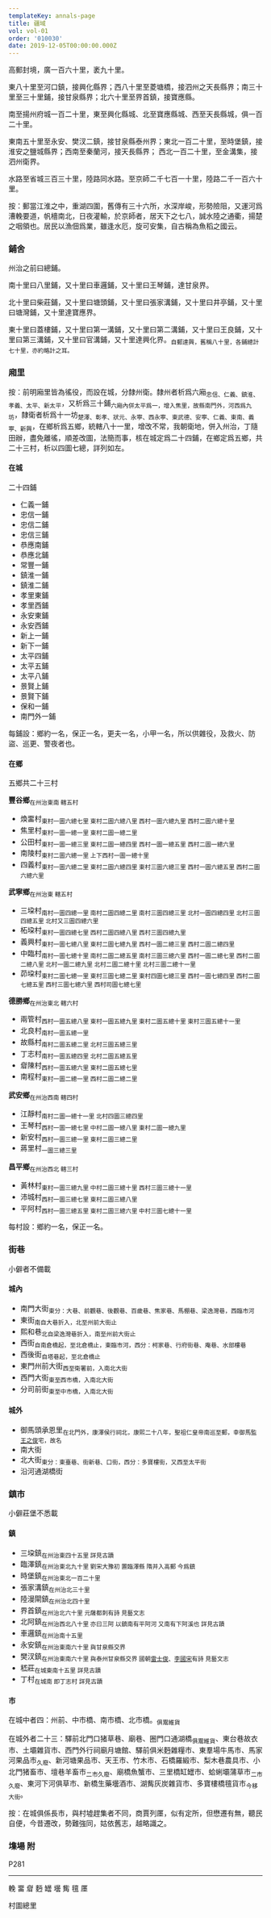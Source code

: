 ```yaml
---
templateKey: annals-page
title: 疆域
vol: vol-01
order: '010030'
date: 2019-12-05T00:00:00.000Z
---
```


高郵封境，廣一百六十里，袤九十里。

東八十里至河口鎮，接興化縣界；西八十里至菱塘橋，接泗州之天長縣界；南三十里至三十里鋪，接甘泉縣界；北六十里至界首鎮，接寶應縣。

南至揚州府城一百二十里，東至興化縣城、北至寶應縣城、西至天長縣城，俱一百二十里。

東南五十里至永安、樊汊二鎮，接甘泉縣泰州界；東北一百二十里，至時堡鎮，接淮安之鹽城縣界；西南至秦蘭河，接天長縣界； 西北一百二十里，至金溝集，接泗州衛界。

水路至省城三百三十里，陸路同水路。至京師二千七百一十里，陸路二千一百六十里。

按：郵當江淮之中，重湖四圍，舊傳有三十六所，水深岸峻，形勢險阻，又運河爲漕輓要道，帆檣南北，日夜灌輸，於京師者，居天下之七八，誠水陸之通衢，揚楚之咽領也。居民以漁佃爲業，雖逢水厄，旋可安集，自古稱為魚稻之國云。

### 鋪舍

州治之前曰總鋪。

南十里曰八里鋪，又十里曰車邏鋪，又十里曰王琴鋪，達甘泉界。

北十里曰柴莊鋪，又十里曰塘頭鋪，又十里曰張家溝鋪，又十里曰井亭鋪，又十里曰塘灣鋪，又十里達寶應界。

東十里曰蓋樓鋪，又十里曰第一溝鋪，又十里曰第二溝鋪，又十里曰王良鋪，又十里曰第三溝鋪，又十里曰官溝鋪，又十里達興化界。<sub>自郵達興，舊稱八十里，各鋪總計七十里，亦約略計之耳。</sub>

### 廂里

按：前明廂里皆為徭役，而設在城，分隸州衛。隸州者析爲六廂<sub>忠信、仁義、鎮淮、孝義、太平、新太平</sub>，又析爲三十鋪<sub>六廂內併太平爲一，增入焦里，故縣南門外，河西爲九坊</sub>，隸衛者析爲十一坊<sub>楚澤、彰孝、狀元、永寕、西永寕、東武德、安寕、仁義、東南、義寕、新興</sub>，在鄉析爲五鄉，統轄八十一里，增改不常，我朝衛地，併入州治，丁隨田辦，盡免離徭，順差改圖，法簡而事，核在城定爲二十四鋪，在鄉定爲五鄉，共二十三村，析以四圖七總，詳列如左。

#### 在城

二十四鋪

- 仁義一鋪
- 忠信一鋪
- 忠信二鋪
- 忠信三鋪
- 恭應南鋪
- 恭應北鋪
- 常豐一鋪
- 鎮淮一鋪
- 鎮淮二鋪
- 孝里東鋪
- 孝里西鋪
- 永安東鋪
- 永安西鋪
- 新上一鋪
- 新下一鋪
- 太平四鋪
- 太平五鋪
- 太平八鋪
- 景賢上鋪
- 景賢下鋪
- 保和一鋪
- 南門外一鋪

每鋪設：鄉約一名，保正一名，更夫一名，小甲一名，所以供雜役，及救火、防盜、巡更、警夜者也。

#### 在鄉

五鄉共二十三村

**豐谷鄉**<sub>在州治東南 轄五村</sub>

- 煥畱村<sub>東村一圖六總七里 東村二圖六總八里 西村一圖六總九里 西村二圖六總十里</sub>
- 焦里村<sub>東村一圖一總一里 東村二圖一總二里</sub>
- 公田村<sub>東村一圖一總三里 東村二圖一總四里 西村一圖一總五里 西村二圖一總六里</sub>
- 南陵村<sub>東村二圖六總一里 上下西村一圖一總十里</sub>
- 四義村<sub>東村一圖六總二里 東村二圖六總四里 東村三圖六總三里 西村一圖六總五里 西村二圖六總六里</sub>

**武寧鄉**<sub>在州治東 轄五村</sub>

- 三垜村<sub>南村一圖四總一里 南村二圖四總二里 南村三圖四總三里 北村一圖四總四里 北村三圖四總五里 北村又三圖四總六里</sub>
- 柘垜村<sub>東村一圖四總七里 西村二圖四總八里 西村三圖四總九里</sub>
- 義興村<sub>東村一圖七總八里 東村二圖七總九里 西村一圖二總三里 西村二圖二總四里</sub>
- 中臨村<sub>南村一圖七總十里 南村二圖二總五里 南村三圖三總六里 西村一圖二總七里 西村二圖二總八里 北村一圖二總九里 北村二圖二總十里 北村三圖二總十一里</sub>
- 茆垜村<sub>東村二圖七總一里 東村三圖七總二里 東村四圖七總三里 西村一圖七總四里 西村二圖七總五里 西村三圖七總六里 西村司圖七總七里</sub>

**德勝鄉**<sub>在州治東北 轄六村</sub>

- 兩管村<sub>西村一圖五總八里 東村一圖五總九里 東村二圖五總十里 東村三圖五總十一里</sub>
- 北良村<sub>南村一圖五總一里</sub>
- 故縣村<sub>南村二圖五總二里 北村三圖五總三里</sub>
- 丁志村<sub>南村一圖五總四里 北村二圖五總五里</sub>
- 睂陳村<sub>西村一圖五總六里 東村二圖五總七里</sub>
- 南程村<sub>東村一圖二總一里 西村二圖二總二里</sub>

**武安鄉**<sub>在州治西南 轄四村</sub>

- 江靜村<sub>南村二圖一總十一里 北村四圖三總四里</sub>
- 王琴村<sub>西村一圖一總七里 中村二圖一總八里 東村二圖一總九里</sub>
- 新安村<sub>西村一圖三總一里 東村二圖三總二里</sub>
- 蔣里村<sub>一圖三總三里</sub>

**昌平鄉**<sub>在州治西北 轄三村</sub>

- 黃林村<sub>東村一圖三總九里 中村二圖三總十里 西村三圖三總十一里</sub>
- 沛城村<sub>西村一圖三總七里 東村二圖三總八里</sub>
- 平阿村<sub>西村一圖三總五里 東村二圖三總六里 中村三圖七總十一里</sub>

每村設：鄉約一名，保正一名。

### 街巷

小僻者不備載

#### 城內

- 南門大街<sub>東分：大巷、前觀巷、後觀巷、百歲巷、焦家巷、馬棚巷、梁逸灣巷，西臨市河</sub>
- 東街<sub>南自大巷折入，北至州前大街止</sub>
- 熙和巷<sub>北自梁逸灣巷折入，南至州前大街止</sub>
- 西街<sub>自南倉橋起，至北倉橋止，東臨市河，西分：柯家巷、行府街巷、庵巷、水部樓巷</sub>
- 西後街<sub>自塔巷起，至北倉橋止</sub>
- 東門州前大街<sub>西至衛署前，入南北大街</sub>
- 西門大街<sub>東至西市橋，入南北大街</sub>
- 分司前街<sub>東至中市橋，入南北大街</sub>

#### 城外

- 御馬頭承恩里<sub>在北門外，康澤侯行祠北，康熙二十八年，聖祖仁皇帝南巡至郵，幸御馬監<u>王之俊</u>宅，故名</sub>
- 南大街
- 北大街<sub>東分：東臺巷、街新巷、口街，西分：多寶樓街，又西至太平街</sub>
- 沿河通湖橋街

### 鎮市

小僻莊堡不悉載

#### 鎮

- 三垜鎮<sub>在州治東四十五里 詳見古蹟</sub>
- 臨澤鎮<sub>在州治東北九十里 劉宋大豫初 置臨澤縣 隋并入高郵 今爲鎮</sub>
- 時堡鎮<sub>在州治東北一百二十里</sub>
- 張家溝鎮<sub>在州治北三十里</sub>
- 陸漫閘鎮<sub>在州治北四十里</sub>
- 界首鎮<sub>在州治北六十里 元薩都刺有詩 見藝文志</sub>
- 北阿鎮<sub>在州治西北八十里 亦曰三阿 以鎮南有平阿河 又南有下阿溪也 詳見古蹟</sub>
- 車邏鎮<sub>在州治南十五里</sub>
- 永安鎮<sub>在州治東南六十里 與甘泉縣交界</sub>
- 樊汊鎮<sub>在州治東南六十里 與泰州甘泉縣交界 國朝<u>雷士俊</u>、<u>李國宋</u>有詩 見藝文志</sub>
- 嵇莊<sub>在城東南十五里 詳見古蹟</sub>
- 丁村<sub>在城南 即丁志村 詳見古蹟</sub>

#### 市

在城中者四：州前、中市橋、南市橋、北市橋。<sub>俱鬻維貨</sub>

在城外者二十三：驛前北門口猪草巷、廟巷、圈門口通湖橋<sub>俱鬻維貨</sub>、東台巷故衣市、土壩雜貨市、西門外行祠廟月塘館、驛前俱米麪雜糧市、東羣場牛馬市、馬家河果品市<sub>久廢</sub>、新河塘果品市、天王市、竹木市、石橋羅緞市、梨木巷農具市、小北門猪畜市、壇巷羊畜市<sub>二市久廢</sub>、廟橋魚蟹市、三里橋缸罎市、蛤蜊壩蒲草市<sub>二市久廢</sub>、東河下河俱草市、新橋生藥壜酒市、湖觜灰炭雜貨市、多寶樓橋氊貨市<sub>今移大街</sub>。

按：在城俱係長市，與村墟趕集者不同，商賈列㕓，似有定所，但懋遷有無，聽民自便，今昔遷改，勢難強同，姑依舊志，越略識之。

### 㙫場 附

P281

---

輓 畱 睂 麪 罎 壜 觜 氊 㕓

村圖總里